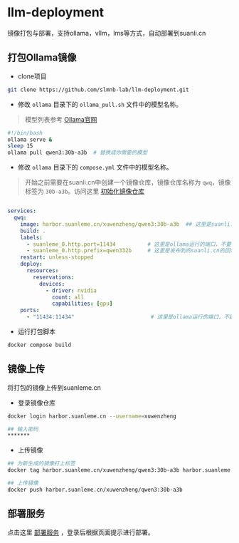 # llm-deployment
镜像打包与部署，支持ollama，vllm，lms等方式，自动部署到suanli.cn

## 打包Ollama镜像

- clone项目

```bash
git clone https://github.com/slmnb-lab/llm-deployment.git
```

- 修改 `ollama` 目录下的 `ollama_pull.sh` 文件中的模型名称。
> 模型列表参考 [Ollama官网](https://ollama.com/library)

```bash
#!/bin/bash
ollama serve &
sleep 15
ollama pull qwen3:30b-a3b  # 替换成你需要的模型

```

 - 修改  `ollama` 目录下的 `compose.yml` 文件中的模型名称。
 > 开始之前需要在suanli.cn中创建一个镜像仓库，镜像仓库名称为 `qwq`，镜像标签为 `30b-a3b`。访问这里 [初始化镜像仓库](https://console.suanli.cn/serverless/image)

```yaml

services:
  qwq:
    image: harbor.suanleme.cn/xuwenzheng/qwen3:30b-a3b  ## 这里是suanli.cn中创建的镜像仓库地址  harbor.suanleme.cn 是仓库地址 xuwenzheng 是账号名称 qwen3 是镜像名称 30b-a3b 是镜像标签
    build: .
    labels:
      - suanleme_0.http.port=11434          # 这里是ollama运行的端口，不要修改
      - suanleme_0.http.prefix=qwen332b     # 这里是发布到的suanli.cn的回传域名
    restart: unless-stopped
    deploy:
      resources:
        reservations:
          devices:
            - driver: nvidia
              count: all
              capabilities: [gpu]
    ports:
      - "11434:11434"                        # 这里是ollama运行的端口，不要修改

```

- 运行打包脚本

```bash
docker compose build
```

## 镜像上传
将打包的镜像上传到suanleme.cn

- 登录镜像仓库
```bash
docker login harbor.suanleme.cn --username=xuwenzheng

## 输入密码
*******

```

- 上传镜像
```bash
## 为新生成的镜像打上标签
docker tag harbor.suanleme.cn/xuwenzheng/qwen3:30b-a3b harbor.suanleme.cn/xuwenzheng/qwen3:30b-a3b

## 上传镜像
docker push harbor.suanleme.cn/xuwenzheng/qwen3:30b-a3b
```


## 部署服务
点击这里 [部署服务](https://console.suanli.cn/serverless/create/idc) ，登录后根据页面提示进行部署。
